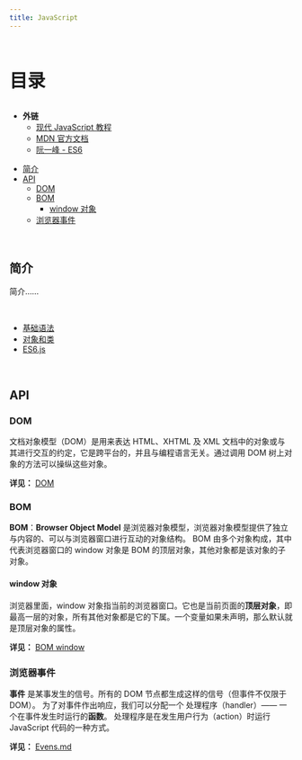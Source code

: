 ```yaml
---
title: JavaScript
---
```


<br>
<p style="font-size: 32px; font-weight: bold;">目录</p>

- **外链**
  - [现代 JavaScript 教程](https://zh.javascript.info/)
  - [MDN 官方文档](https://developer.mozilla.org/zh-CN/)
  - [阮一峰 - ES6](https://es6.ruanyifeng.com)

<!-- @import "[TOC]" {cmd="toc" depthFrom=2 depthTo=5 orderedList=false} -->

<!-- code_chunk_output -->

- [简介](#简介)
- [API](#api)
  - [DOM](#dom)
  - [BOM](#bom)
    - [window 对象](#window-对象)
  - [浏览器事件](#浏览器事件)

<!-- /code_chunk_output -->

<br>

## 简介

简介……

<br>

- [基础语法](base.md)
- [对象和类](Object.md)
- [ES6.js](ES6.js.md)

<br>

## API

### DOM

文档对象模型（DOM）是用来表达 HTML、XHTML 及 XML 文档中的对象或与其进行交互的约定，它是跨平台的，并且与编程语言无关。通过调用 DOM 树上对象的方法可以操纵这些对象。

**详见：** [DOM](DOM.md)

### BOM

**BOM**：**Browser Object Model** 是浏览器对象模型，浏览器对象模型提供了独立与内容的、可以与浏览器窗口进行互动的对象结构。 BOM 由多个对象构成，其中代表浏览器窗口的 window 对象是 BOM 的顶层对象，其他对象都是该对象的子对象。

#### window 对象

浏览器里面，window 对象指当前的浏览器窗口。它也是当前页面的**顶层对象**，即最高一层的对象，所有其他对象都是它的下属。一个变量如果未声明，那么默认就是顶层对象的属性。

**详见：** [BOM window](BOM.md)

### 浏览器事件

**事件** 是某事发生的信号。所有的 DOM 节点都生成这样的信号（但事件不仅限于 DOM）。 为了对事件作出响应，我们可以分配一个 处理程序（handler）—— 一个在事件发生时运行的**函数**。 处理程序是在发生用户行为（action）时运行 JavaScript 代码的一种方式。

**详见：** [Evens.md](Events.md)
